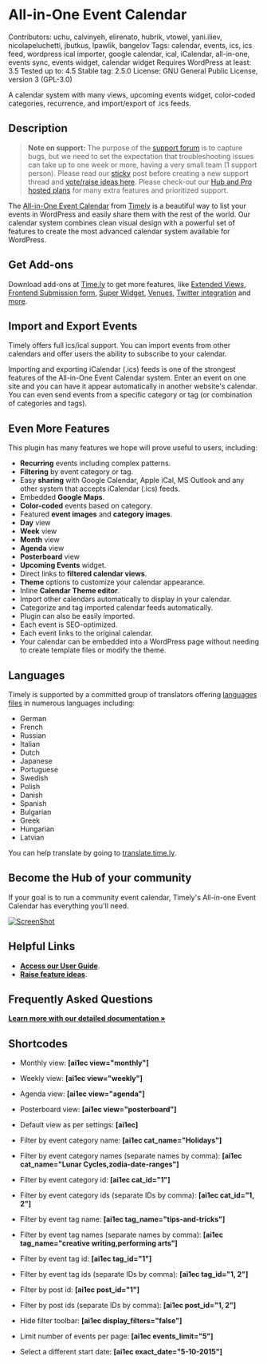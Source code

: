 # All-in-One Event Calendar
Contributors: uchu, calvinyeh, elirenato, hubrik, vtowel, yani.iliev, nicolapeluchetti, jbutkus, lpawlik, bangelov
Tags: calendar, events, ics, ics feed, wordpress ical importer, google
calendar, ical, iCalendar, all-in-one, events sync, events widget,
calendar widget
Requires WordPress at least: 3.5
Tested up to: 4.5
Stable tag: 2.5.0
License: GNU General Public License, version 3 (GPL-3.0)

A calendar system with many views, upcoming events widget, color-coded categories, recurrence, and import/export of .ics feeds.

## Description

> <strong>Note on support:</strong> The purpose of the [support forum](https://wordpress.org/support/plugin/all-in-one-event-calendar) is to capture bugs, but we need to set the expectation that troubleshooting  issues can take up to one week or more, having a very small team (1 support person). Please read our [sticky](https://wordpress.org/support/topic/read-this-first-welcome-to-all-in-one-event-calendar-support-forum) post before creating a new support thread and [vote/raise ideas here](http://ideas.time.ly/).
> Please check-out our [Hub and Pro hosted plans](http://time.ly/products) for many extra features and prioritized support.

The [All-in-One Event Calendar](http://time.ly/) from [Timely](http://time.ly/) is a beautiful way to list your events in WordPress and easily share them with the rest of the world. Our calendar system combines clean visual design with a powerful set of features to create the most advanced calendar system available for WordPress.

## Get Add-ons

Download add-ons at [Time.ly](http://time.ly) to get more features, like [Extended Views](https://time.ly/downloads/extended-views/), [Frontend Submission form](https://time.ly/downloads/front-end-event-form/), [Super Widget](https://time.ly/downloads/superwidget/), [Venues](https://time.ly/downloads/venues/), [Twitter integration](https://time.ly/downloads/twitter/) and [more](https://time.ly/wordpress-calendar-plugin/addons/).

## Import and Export Events

Timely offers full ics/ical support. You can import events from other calendars and offer users the ability to subscribe to your calendar.

Importing and exporting iCalendar (.ics) feeds is one of the strongest features of the All-in-One Event Calendar system. Enter an event on one site and you can have it appear automatically in another website's calendar. You can even send events from a specific category or tag (or combination of categories and tags).

## Even More Features

This plugin has many features we hope will prove useful to users, including:

* **Recurring** events including complex patterns.
* **Filtering** by event category or tag.
* Easy **sharing** with Google Calendar, Apple iCal, MS Outlook and any other system that accepts iCalendar (.ics) feeds.
* Embedded **Google Maps**.
* **Color-coded** events based on category.
* Featured **event images** and **category images**.
* **Day** view
* **Week** view
* **Month** view
* **Agenda** view
* **Posterboard** view
* **Upcoming Events** widget.
* Direct links to **filtered calendar views**.
* **Theme** options to customize your calendar appearance.
* Inline **Calendar Theme editor**.
* Import other calendars automatically to display in your calendar.
* Categorize and tag imported calendar feeds automatically.
* Plugin can also be easily imported.
* Each event is SEO-optimized.
* Each event links to the original calendar.
* Your calendar can be embedded into a WordPress page without needing
to create template files or modify the theme.

## Languages

Timely is supported by a committed group of translators offering [languages files](http://translate.time.ly/) in numerous languages including:

* German
* French
* Russian
* Italian
* Dutch
* Japanese
* Portuguese
* Swedish
* Polish
* Danish
* Spanish
* Bulgarian
* Greek
* Hungarian
* Latvian

You can help translate by going to [translate.time.ly](http://translate.time.ly).

## Become the Hub of your community

If your goal is to run a community event calendar, Timely's All-in-one Event Calendar has everything you'll need.

[![ScreenShot](http://i.imgur.com/rlIJd81.png?1)](https://vimeo.com/135004810)

## Helpful Links

* [**Access our User Guide**](http://time.ly/document/user-guide/).
* [**Raise feature ideas**](https://ideas.time.ly/).

## Frequently Asked Questions

[**Learn more with our detailed documentation »**](http://time.ly/support/)

## Shortcodes

* Monthly view: **[ai1ec view="monthly"]**
* Weekly view: **[ai1ec view="weekly"]**
* Agenda view: **[ai1ec view="agenda"]**
* Posterboard view: **[ai1ec view="posterboard"]**
* Default view as per settings: **[ai1ec]**

* Filter by event category name: **[ai1ec cat_name="Holidays"]**
* Filter by event category names (separate names by comma): **[ai1ec cat_name="Lunar Cycles,zodia-date-ranges"]**
* Filter by event category id: **[ai1ec cat_id="1"]**
* Filter by event category ids (separate IDs by comma): **[ai1ec cat_id="1, 2"]**

* Filter by event tag name: **[ai1ec tag_name="tips-and-tricks"]**
* Filter by event tag names (separate names by comma): **[ai1ec tag_name="creative writing,performing arts"]**
* Filter by event tag id: **[ai1ec tag_id="1"]**
* Filter by event tag ids (separate IDs by comma): **[ai1ec tag_id="1, 2"]**

* Filter by post id: **[ai1ec post_id="1"]**
* Filter by post ids (separate IDs by comma): **[ai1ec post_id="1, 2"]**

* Hide filter toolbar: **[ai1ec display_filters="false"]**
* Limit number of events per page: **[ai1ec events_limit="5"]**
* Select a different start date: **[ai1ec exact_date="5-10-2015"]**
